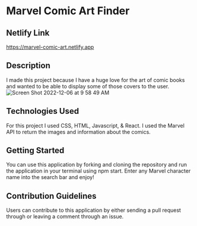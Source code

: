 
# Marvel Comic Art Finder

## Netlify Link
https://marvel-comic-art.netlify.app

## Description

I made this project because I have a huge love for the art of comic books and wanted to be able to display some of those covers to the user.
![Screen Shot 2022-12-06 at 9 58 49 AM](https://user-images.githubusercontent.com/111710602/205987429-90bdc8e0-6eba-479c-a59e-26ae9560705e.png)




## Technologies Used

For this project I used CSS, HTML, Javascript, & React. I used the Marvel API to return the images and information about the comics.

## Getting Started

You can use this application by forking and cloning the repository and run the application in your terminal using npm start. Enter any Marvel character name into the search bar and enjoy!

## Contribution Guidelines 

Users can contribute to this application by either sending a pull request through or leaving a comment through an issue.
